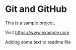 # Git and GitHub
This is a sample project.

Visit https://www.example.com

Adding some text to readme file